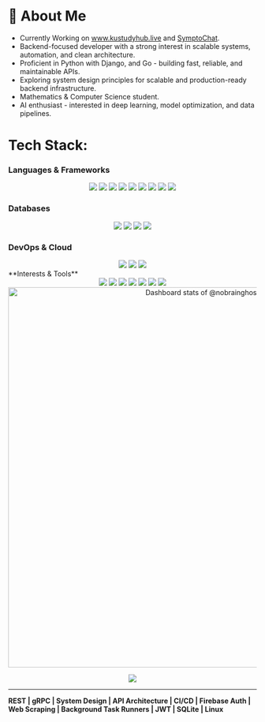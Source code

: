 # 💫 About Me  
- Currently Working on www.kustudyhub.live and [SymptoChat](https://github.com/nobrainghost/SymptoChat).
- Backend-focused developer with a strong interest in scalable systems, automation, and clean architecture.  
- Proficient in Python with Django, and Go - building fast, reliable, and maintainable APIs.  
- Exploring system design principles for scalable and production-ready backend infrastructure.  
- Mathematics & Computer Science student.  
- AI enthusiast - interested in deep learning, model optimization, and data pipelines.

# Tech Stack:

### Languages & Frameworks  
<div align="center">
  <img src="https://skillicons.dev/icons?i=python" />
  <img src="https://skillicons.dev/icons?i=go" />
  <img src="https://skillicons.dev/icons?i=javascript" />
  <img src="https://skillicons.dev/icons?i=django" />
  <img src="https://skillicons.dev/icons?i=fastapi" />
  <img src="https://skillicons.dev/icons?i=flask" />
  <img src="https://skillicons.dev/icons?i=express" />
  <img src="https://skillicons.dev/icons?i=react" />
  <img src="https://skillicons.dev/icons?i=nextjs" />
</div>

### Databases  
<div align="center">
  <img src="https://skillicons.dev/icons?i=postgres" />
  <img src="https://skillicons.dev/icons?i=sqlite" />
  <img src="https://skillicons.dev/icons?i=mongodb" />
  <img src="https://skillicons.dev/icons?i=redis" />

</div>

### DevOps & Cloud  
<div align="center">
  <img src="https://skillicons.dev/icons?i=azure" />
  <img src="https://skillicons.dev/icons?i=heroku" />
  <img src="https://skillicons.dev/icons?i=vercel" />
</div>
**Interests & Tools**
<div align="center">
  <img src="https://skillicons.dev/icons?i=vscode" />
  <img src="https://skillicons.dev/icons?i=vim" />
  <img src="https://skillicons.dev/icons?i=linux" />
  <img src="https://skillicons.dev/icons?i=regex" />
  <img src="https://skillicons.dev/icons?i=gcp" />
  <img src="https://skillicons.dev/icons?i=git" />
  <img src="https://skillicons.dev/icons?i=github" />
  
</div>

<a href="https://next.ossinsight.io/widgets/official/compose-user-dashboard-stats?user_id=83333147" target="_blank" style="display: block" align="center">
  <picture>
    <source media="(prefers-color-scheme: dark)" srcset="https://next.ossinsight.io/widgets/official/compose-user-dashboard-stats/thumbnail.png?user_id=83333147&image_size=auto&color_scheme=dark" width="771" height="auto">
    <img alt="Dashboard stats of @nobrainghost" src="https://next.ossinsight.io/widgets/official/compose-user-dashboard-stats/thumbnail.png?user_id=83333147&image_size=auto&color_scheme=light" width="771" height="auto">
  </picture>
</a>

<p align="center">
  <img src="https://capsule-render.vercel.app/api?type=waving&color=gradient&height=100&section=footer"/>
</p>


---

**REST | gRPC | System Design | API Architecture | CI/CD | Firebase Auth | Web Scraping | Background Task Runners | JWT | SQLite | Linux**
